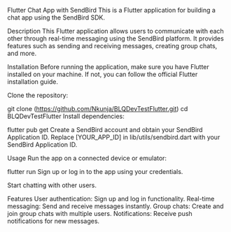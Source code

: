 Flutter Chat App with SendBird
This is a Flutter application for building a chat app using the SendBird SDK.

Description
This Flutter application allows users to communicate with each other through real-time messaging using the SendBird platform. It provides features such as sending and receiving messages, creating group chats, and more.

Installation
Before running the application, make sure you have Flutter installed on your machine. If not, you can follow the official Flutter installation guide.

Clone the repository:

git clone (https://github.com/Nkunja/BLQDevTestFlutter.git)
cd BLQDevTestFlutter
Install dependencies:

flutter pub get
Create a SendBird account and obtain your SendBird Application ID. Replace [YOUR_APP_ID] in lib/utils/sendbird.dart with your SendBird Application ID.

Usage
Run the app on a connected device or emulator:

flutter run
Sign up or log in to the app using your credentials.

Start chatting with other users.

Features
User authentication: Sign up and log in functionality.
Real-time messaging: Send and receive messages instantly.
Group chats: Create and join group chats with multiple users.
Notifications: Receive push notifications for new messages.